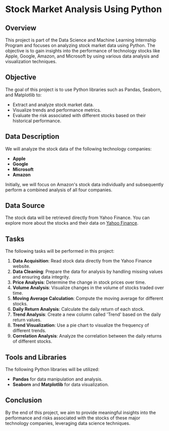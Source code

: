 # Stock Market Analysis Using Python

## Overview

This project is part of the Data Science and Machine Learning Internship Program and focuses on analyzing stock market data using Python. The objective is to gain insights into the performance of technology stocks like Apple, Google, Amazon, and Microsoft by using various data analysis and visualization techniques.

## Objective

The goal of this project is to use Python libraries such as Pandas, Seaborn, and Matplotlib to:

- Extract and analyze stock market data.
- Visualize trends and performance metrics.
- Evaluate the risk associated with different stocks based on their historical performance.

## Data Description

We will analyze the stock data of the following technology companies:

- **Apple**
- **Google**
- **Microsoft**
- **Amazon**

Initially, we will focus on Amazon's stock data individually and subsequently perform a combined analysis of all four companies.

## Data Source

The stock data will be retrieved directly from Yahoo Finance. You can explore more about the stocks and their data on [Yahoo Finance](https://in.finance.yahoo.com/).

## Tasks

The following tasks will be performed in this project:

1. **Data Acquisition**: Read stock data directly from the Yahoo Finance website.
2. **Data Cleaning**: Prepare the data for analysis by handling missing values and ensuring data integrity.
3. **Price Analysis**: Determine the change in stock prices over time.
4. **Volume Analysis**: Visualize changes in the volume of stocks traded over time.
5. **Moving Average Calculation**: Compute the moving average for different stocks.
6. **Daily Return Analysis**: Calculate the daily return of each stock.
7. **Trend Analysis**: Create a new column called 'Trend' based on the daily return values.
8. **Trend Visualization**: Use a pie chart to visualize the frequency of different trends.
9. **Correlation Analysis**: Analyze the correlation between the daily returns of different stocks.

## Tools and Libraries

The following Python libraries will be utilized:

- **Pandas** for data manipulation and analysis.
- **Seaborn** and **Matplotlib** for data visualization.

## Conclusion

By the end of this project, we aim to provide meaningful insights into the performance and risks associated with the stocks of these major technology companies, leveraging data science techniques.